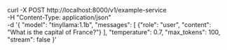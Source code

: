 curl -X POST http://localhost:8000/v1/example-service \
  -H "Content-Type: application/json" \
  -d '{
    "model": "tinyllama:1.1b",
    "messages": [
      {"role": "user", "content": "What is the capital of France?"}
    ],
    "temperature": 0.7,
    "max_tokens": 100,
    "stream": false
  }'